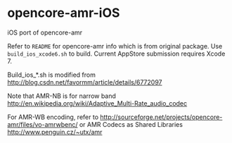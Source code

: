 opencore-amr-iOS
================

iOS port of opencore-amr

Refer to `README` for opencore-amr info which is from original package.
Use `build_ios_xcode6.sh` to build. Current AppStore submission requires Xcode 7.

Build_ios_*.sh is modified from http://blog.csdn.net/favormm/article/details/6772097

Note that AMR-NB is for narrow band http://en.wikipedia.org/wiki/Adaptive_Multi-Rate_audio_codec

For AMR-WB encoding, refer to http://sourceforge.net/projects/opencore-amr/files/vo-amrwbenc/ or AMR Codecs as Shared Libraries http://www.penguin.cz/~utx/amr
